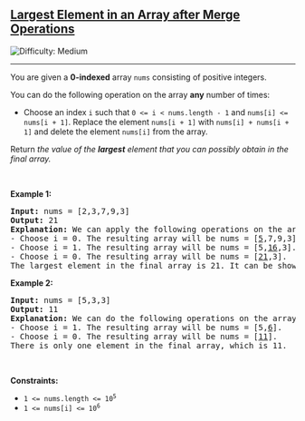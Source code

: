 <h2><a href="https://leetcode.com/problems/largest-element-in-an-array-after-merge-operations">Largest Element in an Array after Merge Operations</a></h2> <img src='https://img.shields.io/badge/Difficulty-Medium-orange' alt='Difficulty: Medium' /><hr><p>You are given a <strong>0-indexed</strong> array <code>nums</code> consisting of positive integers.</p>

<p>You can do the following operation on the array <strong>any</strong> number of times:</p>

<ul>
	<li>Choose an index&nbsp;<code>i</code> such that <code>0 &lt;= i &lt; nums.length - 1</code> and <code>nums[i] &lt;= nums[i + 1]</code>. Replace the element <code>nums[i + 1]</code> with <code>nums[i] + nums[i + 1]</code> and delete the element <code>nums[i]</code> from the array.</li>
</ul>

<p>Return <em>the value of the <b>largest</b> element that you can possibly obtain in the final array.</em></p>

<p>&nbsp;</p>
<p><strong class="example">Example 1:</strong></p>

<pre>
<strong>Input:</strong> nums = [2,3,7,9,3]
<strong>Output:</strong> 21
<strong>Explanation:</strong> We can apply the following operations on the array:
- Choose i = 0. The resulting array will be nums = [<u>5</u>,7,9,3].
- Choose i = 1. The resulting array will be nums = [5,<u>16</u>,3].
- Choose i = 0. The resulting array will be nums = [<u>21</u>,3].
The largest element in the final array is 21. It can be shown that we cannot obtain a larger element.
</pre>

<p><strong class="example">Example 2:</strong></p>

<pre>
<strong>Input:</strong> nums = [5,3,3]
<strong>Output:</strong> 11
<strong>Explanation:</strong> We can do the following operations on the array:
- Choose i = 1. The resulting array will be nums = [5,<u>6</u>].
- Choose i = 0. The resulting array will be nums = [<u>11</u>].
There is only one element in the final array, which is 11.
</pre>

<p>&nbsp;</p>
<p><strong>Constraints:</strong></p>

<ul>
	<li><code>1 &lt;= nums.length &lt;= 10<sup>5</sup></code></li>
	<li><code>1 &lt;= nums[i] &lt;= 10<sup>6</sup></code></li>
</ul>
